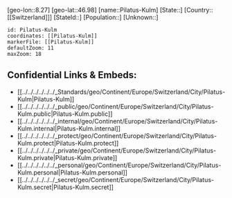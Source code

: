 ﻿---
location: [46.98,8.27]
mapzoom: [7,12] 
mapmarker: city 
type: City
tags:
- geo/City


SpocWebEntityId: 33371
isDeleted: false
confidential: public

---
[geo-lon::8.27]
[geo-lat::46.98]
[name::Pilatus-Kulm]
[State::]
[Country::[[Switzerland]]]
[StateId::]
[Population::]
[Unknown::]


```leaflet
id: Pilatus-Kulm
coordinates: [[Pilatus-Kulm]]
markerFile: [[Pilatus-Kulm]]
defaultZoom: 11 
maxZoom: 18
```


## Confidential Links & Embeds: 
- [[../../../../../../_Standards/geo/Continent/Europe/Switzerland/City/Pilatus-Kulm|Pilatus-Kulm]] 
- [[../../../../../../_public/geo/Continent/Europe/Switzerland/City/Pilatus-Kulm.public|Pilatus-Kulm.public]] 
- [[../../../../../../_internal/geo/Continent/Europe/Switzerland/City/Pilatus-Kulm.internal|Pilatus-Kulm.internal]] 
- [[../../../../../../_protect/geo/Continent/Europe/Switzerland/City/Pilatus-Kulm.protect|Pilatus-Kulm.protect]] 
- [[../../../../../../_private/geo/Continent/Europe/Switzerland/City/Pilatus-Kulm.private|Pilatus-Kulm.private]] 
- [[../../../../../../_personal/geo/Continent/Europe/Switzerland/City/Pilatus-Kulm.personal|Pilatus-Kulm.personal]] 
- [[../../../../../../_secret/geo/Continent/Europe/Switzerland/City/Pilatus-Kulm.secret|Pilatus-Kulm.secret]] 
